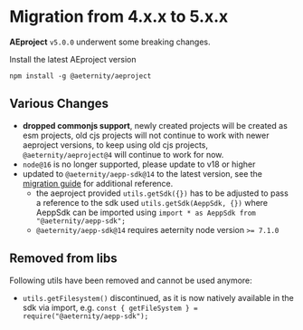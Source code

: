 # Migration from 4.x.x to 5.x.x

**AEproject** `v5.0.0` underwent some breaking changes.

Install the latest AEproject version

```
npm install -g @aeternity/aeproject
```

## Various Changes

- **dropped commonjs support**, newly created projects will be created as esm projects, old cjs projects will not continue to work with newer aeproject versions, to keep using old cjs projects, `@aeternity/aeproject@4` will continue to work for now.
- `node@16` is no longer supported, please update to v18 or higher
- updated to `@aeternity/aepp-sdk@14` to the latest version, see the [migration guide](https://github.com/aeternity/aepp-sdk-js/blob/v14.0.0/docs/guides/migration/14.md) for additional reference.
  - the aeproject provided `utils.getSdk({})` has to be adjusted to pass a reference to the sdk used `utils.getSdk(AeppSdk, {})` where AeppSdk can be imported using `import * as AeppSdk from "@aeternity/aepp-sdk";`
  - `@aeternity/aepp-sdk@14` requires aeternity node version `>= 7.1.0`
## Removed from libs

Following utils have been removed and cannot be used anymore:

- `utils.getFilesystem()` discontinued, as it is now natively available in the sdk via import, e.g. `const { getFileSystem } = require("@aeternity/aepp-sdk");`
